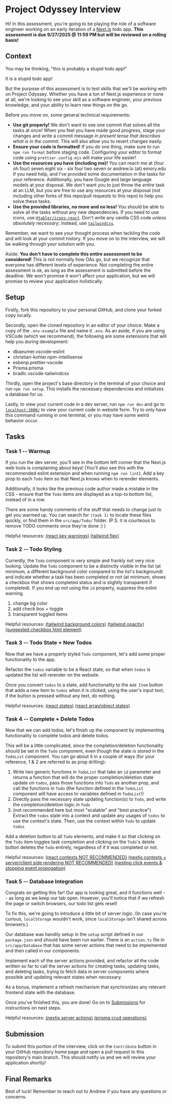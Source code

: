 # Project Odyssey Interview

Hi! In this assessment, you're going to be playing the role of a software engineer working on an early iteration of a [Next.js](https://nextjs.org/docs) todo app. **This assessment is due 9/27/2025 @ 11:59 PM but will be reviewed on a rolling basis!**

## Context

You may be thinking, "this is probably a stupid todo app!"

It is a stupid todo app!

But the purpose of this assessment is to test skills that we'll be working with on Project Odyssey. Whether you have a ton of Next.js experience or none at all, we're looking to see your skill as a software engineer, your previous knowledge, and your ability to learn new things on the go.

Before you move on, some general technical requirements:

- **Use git properly!** We don't want to see one commit that solves all the tasks at once! When you feel you have made good progress, stage your changes and write a commit message _in present tense that describes what is in the commit_. This will also allow you to revert changes easily.
- **Ensure your code is formatted!** If you do one thing, make sure to run `npm run format` before staging code. Configuring your editor to format code using `prettier.config.mjs` will make your life easier!
- **Use the resources you have (including me)!** You can reach me at (four oh four) seven eight six - six four two seven or andrew.lu (at) emory.edu if you need help, and I've provided some documentation in the tasks for your reference. Additionally, you have Google and large language models at your disposal. We don't want you to just throw the _entire_ task at an LLM, but you are free to use any resources at your disposal (not including other forks of this repo/pull requests to this repo) to help you solve these tasks.
- **Use the provided libraries, no more and no less!** You should be able to solve all the tasks without any new dependencies. If you need to use icons, use [`@tabler/icons-react`](https://tabler.io/icons). Don't write any vanilla CSS code _unless absolutely necessary_; instead, use [`tailwindcss`](https://tailwindcss.com/).

Remember, we want to see your thought process when tackling the code and will look at your commit history. If you move on to the interview, we will be walking through your solution with you.

Aside: **You don't have to complete this entire assessment to be considered!** This is not normally how OAs go, but we recognize that everyone has different levels of experience. Not completing the entire assessment is ok, as long as the assessment is submitted before the deadline. We won't promise it won't affect your application, but we will promise to review your application holistically.

## Setup

Firstly, fork this repository to your personal GitHub, and clone your forked copy locally.

Secondly, open the cloned repository in an editor of your choice. Make a copy of the `.env-example` file and name it `.env`. As an aside, if you are using VSCode (which we recommend), the following are some extensions that will help you during development:

- dbaeumer.vscode-eslint
- christian-kohler.npm-intellisense
- esbenp.prettier-vscode
- Prisma.prisma
- bradlc.vscode-tailwindcss

Thirdly, open the project's base directory in the terminal of your choice and run `npm run setup`. This installs the necessary dependencies and initializes a database for us.

Lastly, to view your current code in a dev server, run `npm run dev` and go to [`localhost:3000/`](http://localhost:3000/) to view your current code in website form. Try to only have this command running in one terminal, or you may have some weird behavior occur.

## Tasks

### Task 1 -- Warmup

If you run the dev server, you'll see in the bottom left corner that the Next.js web tools is complaining about keys! (You'll also see this with the recommended eslint extension and when running `npm run lint`). Add a key prop to each `Todo` item so that Next.js knows when to rerender elements.

Additionally, it looks like the previous code author made a mistake in the CSS - ensure that the `Todo` items are displayed as a top-to bottom list, instead of in a row.

There are some handy comments of the stuff that needs to change just to get you warmed up. You can search for `(task 1)` to locate these files quickly, or find them in the `src/app/Todo/` folder. (P.S. it is courteous to remove TODO comments once they're done :) )

Helpful resources: [(react key warnings)](https://react.dev/link/warning-keys) [(tailwind flex)](https://tailwindcss.com/docs/flex-direction)

### Task 2 -- Todo Styling

Currently, the `Todo` component is very simple and frankly not very nice looking. Update the `Todo` component to be a distinctly visible in the list (at minimum, a different background color compared to the list's background) and indicate whether a task has been completed or not (at minimum, shows a checkbox that shows completed status and is slightly transparent if completed). If you end up not using the `id` property, suppress the eslint warning.

1. change bg color
2. add check box + toggle
3. transparent toggled items

Helpful resources: [(tailwind background colors)](https://tailwindcss.com/docs/background-color) [(tailwind opacity)](https://tailwindcss.com/docs/opacity) [(suggested checkbox html element)](https://react.dev/reference/react-dom/components/input)

### Task 3 -- Todo State + New Todos

Now that we have a properly styled `Todo` component, let's add some proper functionality to the app.

Refactor the `todos` variable to be a React state, so that when `todos` is updated the list will rerender on the website.

Once you convert `todos` to a state, add functionality to the `Add Item` button that adds a new item to `todos` when it is clicked, using the user's input text; if the button is pressed without any text, do nothing.

Helpful resources: [(react states)](https://react.dev/reference/react/useState) [(react array/object states)](https://react.dev/reference/react/useState#updating-objects-and-arrays-in-state)

### Task 4 -- Complete + Delete Todos

Now that we can add todos, let's finish up the component by implementing functionality to complete todos and delete todos.

This will be a little complicated, since the completion/deletion functionality should be set in the `Todo` component, even though the state is stored in the `TodoList` component. You can go about it in a couple of ways (for your reference, 1 & 2 are referred to as prop drilling):

1. Write two generic functions in `TodoList` that take an `id` parameter and returns a function that will do the proper completion/deletion state update on `todos`, pass those functions into `Todo` as another prop, and call the functions in `Todo` (the function defined in the `TodoList` component will have access to variables defined in `TodoList`!)
2. Directly pass the necessary state updating function(s) to `Todo`, and write the completion/deletion logic in `Todo`
3. (not recommended here but most "scalable" and "best practice") Extract the `todos` state into a context and update any usages of `todos` to use the context's state. Then, use the context within `Todo` to update `todos`

Add a deletion button to all `Todo` elements, and make it so that clicking on the `Todo` item toggles task completion and clicking on the `Todo`'s delete button deletes the `Todo` entirely, regardless of if it was completed or not.

Helpful resources: [(react contexts NOT RECOMMENDED)](https://react.dev/learn/passing-data-deeply-with-context#replace-prop-drilling-with-context) [(nextjs contexts + server/client side rendering NOT RECOMMENDED)](https://nextjs.org/docs/app/getting-started/server-and-client-components#context-providers) [(nesting click events & stopping event propogation)](https://stackoverflow.com/questions/38619981/how-can-i-prevent-event-bubbling-in-nested-react-components-on-click)

### Task 5 -- Database Integration

Congrats on getting this far! Our app is looking great, and it functions well -- as long as we keep our tab open. However, you'll notice that if we refresh the page or switch browsers, our todo list gets reset!

To fix this, we're going to introduce a little bit of server logic. (In case you're curious, `localStorage` wouldn't work, since `localStorage` isn't shared across browsers.)

Our database was handily setup in the `setup` script defined in our `package.json` and should have been run earlier. There is an `action.ts` file in `src/app/Database` that has some server actions that need to be implemented and then called in our components.

Implement each of the server actions provided, and refactor all the code written so far to call the server actions for creating tasks, updating tasks, and deleting tasks, trying to fetch data in server components where possible and updating relevant states when necessary.

As a bonus, implement a refresh mechanism that synchronizes any relevant frontend state with the database.

Once you've finished this, you are done! Go on to [Submissions](#submission) for instructions on next steps.

Helpful resources: [(nextjs server actions)](https://nextjs.org/docs/14/app/building-your-application/data-fetching/server-actions-and-mutations) [(prisma crud operations)](https://www.prisma.io/docs/orm/prisma-client/queries/crud)

## Submission

To submit this portion of the interview, click on the `Contribute` button in your GitHub repository home page and open a pull request to this repository's main branch. This should notify us and we will review your application shortly!

## Final Remarks

Best of luck! Remember to reach out to Andrew if you have any questions or concerns.
